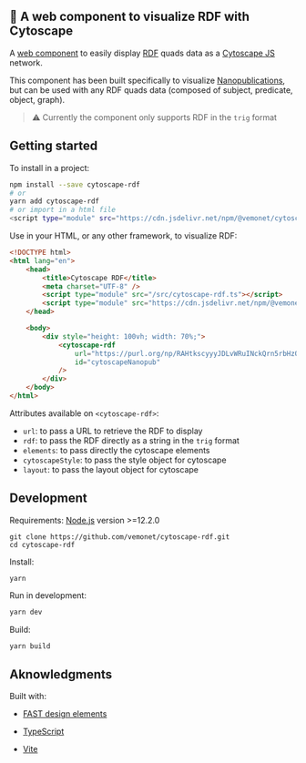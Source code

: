 ## 🧬 A web component to visualize RDF with Cytoscape

A [web component](https://www.webcomponents.org/introduction) to easily display [RDF](https://www.w3.org/RDF/) quads data as a [Cytoscape JS](https://js.cytoscape.org/) network.

This component has been built specifically to visualize [Nanopublications](https://nanopub.net/), but can be used with any RDF quads data (composed of subject, predicate, object, graph).

> ⚠️ Currently the component only supports RDF in the `trig` format

## Getting started

To install in a project:

```bash
npm install --save cytoscape-rdf
# or
yarn add cytoscape-rdf
# or import in a html file
<script type="module" src="https://cdn.jsdelivr.net/npm/@vemonet/cytoscape-rdf/dist/cytoscape-rdf.min.js"></script>
```

Use in your HTML, or any other framework, to visualize RDF:

```html
<!DOCTYPE html>
<html lang="en">
    <head>
        <title>Cytoscape RDF</title>
        <meta charset="UTF-8" />
        <script type="module" src="/src/cytoscape-rdf.ts"></script>
        <script type="module" src="https://cdn.jsdelivr.net/npm/@vemonet/cytoscape-rdf/dist/cytoscape-rdf.min.js"></script>
    </head>

    <body>
        <div style="height: 100vh; width: 70%;">
            <cytoscape-rdf
                url="https://purl.org/np/RAHtkscyyyJDLvWRuINckQrn5rbHzQKvwakNVC3fmRzGU.trig"
                id="cytoscapeNanopub"
            />
        </div>
    </body>
</html>
```

Attributes available on `<cytoscape-rdf>`:

* `url`: to pass a URL to retrieve the RDF to display
* `rdf`: to pass the RDF directly as a string in the `trig` format
* `elements`: to pass directly the cytoscape elements
* `cytoscapeStyle`: to pass the style object for cytoscape
* `layout`: to pass the layout object for cytoscape

## Development

Requirements: [Node.js](https://nodejs.org/) version >=12.2.0

```shell
git clone https://github.com/vemonet/cytoscape-rdf.git
cd cytoscape-rdf
```

Install:

```shell
yarn
```

Run in development:

```bash
yarn dev
```

Build:

```bash
yarn build
```

## Aknowledgments

Built with:

- [FAST design elements](https://www.fast.design/)

- [TypeScript](https://www.typescriptlang.org/)

- [Vite](https://vitejs.dev/)